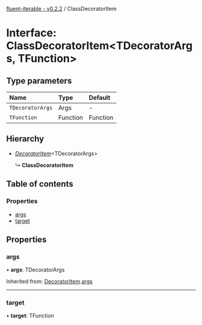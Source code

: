 [fluent-iterable - v0.2.2](../README.md) / ClassDecoratorItem

# Interface: ClassDecoratorItem<TDecoratorArgs, TFunction\>

## Type parameters

Name | Type | Default |
:------ | :------ | :------ |
`TDecoratorArgs` | Args | - |
`TFunction` | Function | Function |

## Hierarchy

* [*DecoratorItem*](decoratoritem.md)<TDecoratorArgs\>

  ↳ **ClassDecoratorItem**

## Table of contents

### Properties

- [args](classdecoratoritem.md#args)
- [target](classdecoratoritem.md#target)

## Properties

### args

• **args**: TDecoratorArgs

Inherited from: [DecoratorItem](decoratoritem.md).[args](decoratoritem.md#args)

___

### target

• **target**: TFunction
